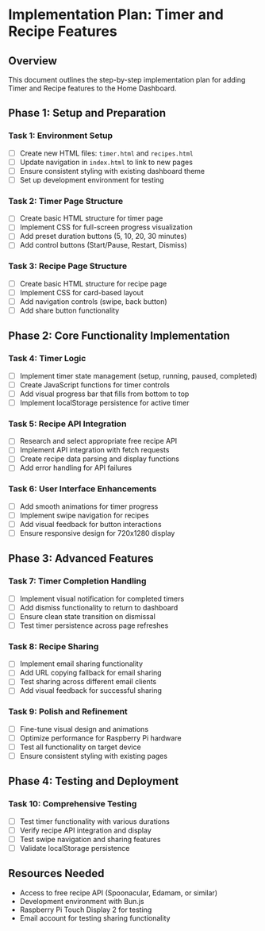 # Implementation Plan: Timer and Recipe Features

## Overview
This document outlines the step-by-step implementation plan for adding Timer and Recipe features to the Home Dashboard.

## Phase 1: Setup and Preparation

### Task 1: Environment Setup
- [ ] Create new HTML files: `timer.html` and `recipes.html`
- [ ] Update navigation in `index.html` to link to new pages
- [ ] Ensure consistent styling with existing dashboard theme
- [ ] Set up development environment for testing

### Task 2: Timer Page Structure
- [ ] Create basic HTML structure for timer page
- [ ] Implement CSS for full-screen progress visualization
- [ ] Add preset duration buttons (5, 10, 20, 30 minutes)
- [ ] Add control buttons (Start/Pause, Restart, Dismiss)

### Task 3: Recipe Page Structure
- [ ] Create basic HTML structure for recipe page
- [ ] Implement CSS for card-based layout
- [ ] Add navigation controls (swipe, back button)
- [ ] Add share button functionality

## Phase 2: Core Functionality Implementation

### Task 4: Timer Logic
- [ ] Implement timer state management (setup, running, paused, completed)
- [ ] Create JavaScript functions for timer controls
- [ ] Add visual progress bar that fills from bottom to top
- [ ] Implement localStorage persistence for active timer

### Task 5: Recipe API Integration
- [ ] Research and select appropriate free recipe API
- [ ] Implement API integration with fetch requests
- [ ] Create recipe data parsing and display functions
- [ ] Add error handling for API failures

### Task 6: User Interface Enhancements
- [ ] Add smooth animations for timer progress
- [ ] Implement swipe navigation for recipes
- [ ] Add visual feedback for button interactions
- [ ] Ensure responsive design for 720x1280 display

## Phase 3: Advanced Features

### Task 7: Timer Completion Handling
- [ ] Implement visual notification for completed timers
- [ ] Add dismiss functionality to return to dashboard
- [ ] Ensure clean state transition on dismissal
- [ ] Test timer persistence across page refreshes

### Task 8: Recipe Sharing
- [ ] Implement email sharing functionality
- [ ] Add URL copying fallback for email sharing
- [ ] Test sharing across different email clients
- [ ] Add visual feedback for successful sharing

### Task 9: Polish and Refinement
- [ ] Fine-tune visual design and animations
- [ ] Optimize performance for Raspberry Pi hardware
- [ ] Test all functionality on target device
- [ ] Ensure consistent styling with existing pages

## Phase 4: Testing and Deployment

### Task 10: Comprehensive Testing
- [ ] Test timer functionality with various durations
- [ ] Verify recipe API integration and display
- [ ] Test swipe navigation and sharing features
- [ ] Validate localStorage persistence

## Resources Needed
- Access to free recipe API (Spoonacular, Edamam, or similar)
- Development environment with Bun.js
- Raspberry Pi Touch Display 2 for testing
- Email account for testing sharing functionality
